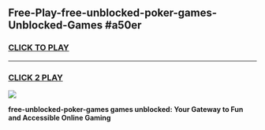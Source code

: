 
## Free-Play-free-unblocked-poker-games-Unblocked-Games #a50er
<h3>
<a href="https://news.freeplayer.one?title=free-unblocked-poker-games&ref=8M">CLICK TO PLAY</a></h3>
<hr>

<h3>
<a href="https://news.freeplayer.one?title=free-unblocked-poker-games&ref=8M">CLICK 2 PLAY</a>
  
</h3>

<a href="https://news.freeplayer.one?title=free-unblocked-poker-games&ref=8M"><img src="https://clearcache.store/games.png"></a>


**free-unblocked-poker-games games unblocked: Your Gateway to Fun and Accessible Online Gaming**
